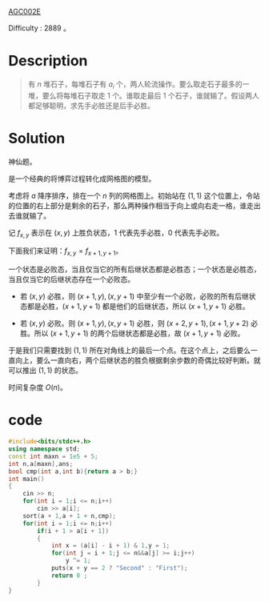 [AGC002E](https://atcoder.jp/contests/agc002/tasks/agc002_e)

$\text{Difficulty : 2889}$ 。

# Description

> 有 $n$ 堆石子，每堆石子有 $a_i$ 个，两人轮流操作。要么取走石子最多的一堆，要么将每堆石子取走 $1$ 个。谁取走最后 $1$ 个石子，谁就输了。假设两人都足够聪明，求先手必胜还是后手必胜。

# Solution

神仙题。

是一个经典的将博弈过程转化成网格图的模型。

考虑将 $a$ 降序排序，排在一个 $n$ 列的网格图上。初始站在 $(1,1)$ 这个位置上，令站的位置的右上部分是剩余的石子，那么两种操作相当于向上或向右走一格，谁走出去谁就输了。

记 $f_{x,y}$ 表示在 $(x,y)$ 上胜负状态，$1$ 代表先手必胜，$0$ 代表先手必败。

下面我们来证明：$f_{x,y} = f_{x+1,y+1}$。

一个状态是必败态，当且仅当它的所有后继状态都是必胜态；一个状态是必胜态，当且仅当它的后继状态存在一个必败态。

- 若 $(x,y)$ 必胜，则 $(x+1,y),(x,y+1)$ 中至少有一个必败，必败的所有后继状态都是必胜，$(x+1,y+1)$ 都是他们的后继状态，所以 $(x+1,y+1)$ 必胜。

- 若 $(x,y)$ 必败。则 $(x+1,y),(x,y+1)$ 必胜，则 $(x+2,y+1),(x+1,y+2)$ 必胜。所以 $(x+1,y+1)$ 的两个后继状态都是必胜，故 $(x+1,y+1)$ 必败。

于是我们只需要找到 $(1,1)$ 所在对角线上的最后一个点。在这个点上，之后要么一直向上，要么一直向右，两个后继状态的胜负根据剩余步数的奇偶比较好判断。就可以推出 $(1,1)$ 的状态。

时间复杂度 $O(n)$。

# code
```cpp
#include<bits/stdc++.h>
using namespace std;
const int maxn = 1e5 + 5;
int n,a[maxn],ans;
bool cmp(int a,int b){return a > b;}
int main()
{
	cin >> n;
	for(int i = 1;i <= n;i++)
		cin >> a[i];
	sort(a + 1,a + 1 + n,cmp);
	for(int i = 1;i <= n;i++)
		if(i + 1 > a[i + 1])
		{
			int x = (a[i] - i + 1) & 1,y = 1;
			for(int j = i + 1;j <= n&&a[j] >= i;j++)
				y ^= 1;
			puts(x + y == 2 ? "Second" : "First");
			return 0 ;
		}
}
```